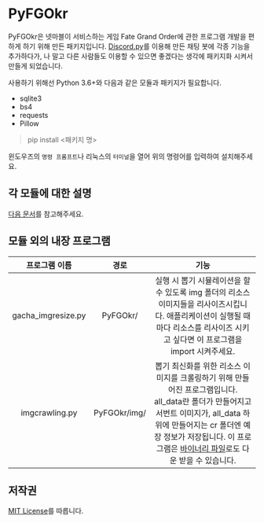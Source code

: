 # PyFGOkr

PyFGOkr은 넷마블이 서비스하는 게임 Fate Grand Order에 관한 프로그램 개발을 편하게 하기 위해 만든 패키지입니다. [Discord.py](https://discordpy.readthedocs.io/en/rewrite/index.html)를 이용해 만든 채팅 봇에 각종 기능을 추가하다가, 나 말고 다른 사람들도 이용할 수 있으면 좋겠다는 생각에 패키지화 시켜서 만들게 되었습니다.

사용하기 위해선 Python 3.6+와 다음과 같은 모듈과 패키지가 필요합니다.

* sqlite3
* bs4
* requests
* Pillow

> pip install <패키지 명>

윈도우즈의 `명령 프롬프트`나 리눅스의 `터미널`을 열어 위의 명령어를 입력하여 설치해주세요.



## 각 모듈에 대한 설명

[다음 문서](./src/PyFGOkr/DOCUMENTATION.MD)를 참고해주세요.



## 모듈 외의 내장 프로그램

|   프로그램 이름    |     경로     |                             기능                             |
| :----------------: | :----------: | :----------------------------------------------------------: |
| gacha_imgresize.py |   PyFGOkr/   | 실행 시 뽑기 시뮬레이션을 할 수 있도록 img 폴더의 리소스 이미지들을 리사이즈시킵니다. 애플리케이션이 실행될 때마다 리소스를 리사이즈 시키고 싶다면 이 프로그램을 import 시켜주세요. |
|   imgcrawling.py   | PyFGOkr/img/ | 뽑기 최신화를 위한 리소스 이미지를 크롤링하기 위해 만들어진 프로그램입니다. all_data란 폴더가 만들어지고 서번트 이미지가, all_data 하위에 만들어지는 cr 폴더엔 예장 정보가 저장됩니다. 이 프로그램은 [바이너리 파일](https://github.com/GoatHead/PyFGOkr/releases/download/19.01.30/imgcrawling.exe)로도 다운 받을 수 있습니다. |



## 저작권

[MIT License](https://ko.wikipedia.org/wiki/MIT_%ED%97%88%EA%B0%80%EC%84%9C)를 따릅니다.
